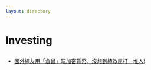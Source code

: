```yaml
---
layout: directory
---
```


# Investing

##

  * [國外網友用「倉鼠」玩加密貨幣，沒想到績效屌打一堆人!](https://www.youtube.com/watch?v=qSc8GkWykWQ)

